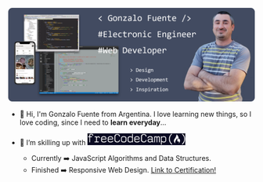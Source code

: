 ![Hero Profile](Hero.png)

- 👋 Hi, I'm Gonzalo Fuente from Argentina. I love learning new things, so I love coding, since I need to <strong>learn everyday</strong>...

- 🌱 I’m skilling up with <img src="fcc_primary_large.jpg" alt="fcc logo" width="200">

    - Currently ➡️ JavaScript Algorithms and Data Structures.
    - Finished ➡️ Responsive Web Design. [Link to Certification!](https://www.freecodecamp.org/certification/gonzalo_a_fuente/responsive-web-design)

